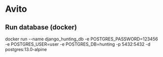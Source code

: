# Avito

## Run database (docker)

docker run --name django_hunting_db -e POSTGRES_PASSWORD=123456 -e POSTGRES_USER=user -e POSTGRES_DB=hunting -p 5432:5432 -d postgres:13.0-alpine